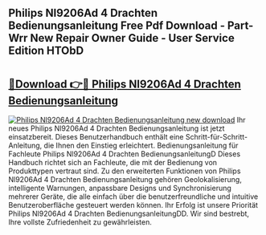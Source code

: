 ## Philips Nl9206Ad 4 Drachten Bedienungsanleitung Free Pdf Download - Part-Wrr New Repair Owner Guide - User Service Edition HTObD

# <h2><a href="http://df21sn.blite.top/?on=Philips+Nl9206Ad+4+Drachten+Bedienungsanleitung">🔗Download 👉🔴 Philips Nl9206Ad 4 Drachten Bedienungsanleitung</a></h2>

[![Philips Nl9206Ad 4 Drachten Bedienungsanleitung new download](https://i.imgur.com/lujVjoI.png)](http://df21sn.blite.top/?on=Philips+Nl9206Ad+4+Drachten+Bedienungsanleitung)
Ihr neues Philips Nl9206Ad 4 Drachten Bedienungsanleitung ist jetzt einsatzbereit. Dieses Benutzerhandbuch enthält eine Schritt-für-Schritt-Anleitung, die Ihnen den Einstieg erleichtert. Bedienungsanleitung für Fachleute Philips Nl9206Ad 4 Drachten BedienungsanleitungD Dieses Handbuch richtet sich an Fachleute, die mit der Bedienung von Produkttypen vertraut sind. Zu den erweiterten Funktionen von Philips Nl9206Ad 4 Drachten Bedienungsanleitung gehören Geolokalisierung, intelligente Warnungen, anpassbare Designs und Synchronisierung mehrerer Geräte, die alle einfach über die benutzerfreundliche und intuitive Benutzeroberfläche gesteuert werden können. Ihr Erfolg ist unsere Priorität Philips Nl9206Ad 4 Drachten BedienungsanleitungDD. Wir sind bestrebt, Ihre vollste Zufriedenheit zu gewährleisten.
